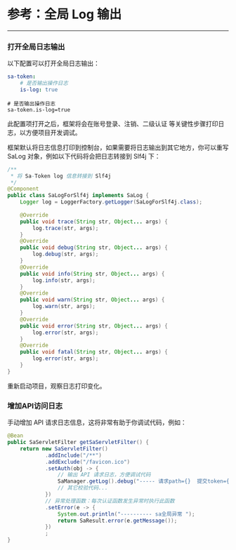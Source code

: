 # 参考：全局 Log 输出

--- 

### 打开全局日志输出

以下配置可以打开全局日志输出：

<!---------------------------- tabs:start ---------------------------->

<!------------- tab:yaml 风格  ------------->
``` yaml
sa-token: 
	# 是否输出操作日志 
	is-log: true
```

<!------------- tab:properties 风格  ------------->
``` properties
# 是否输出操作日志 
sa-token.is-log=true
```
<!---------------------------- tabs:end ---------------------------->


此配置项打开之后，框架将会在账号登录、注销、二级认证 等关键性步骤打印日志，以方便项目开发调试。

框架默认将日志信息打印到控制台，如果需要将日志输出到其它地方，你可以重写 SaLog 对象，例如以下代码将会把日志转接到 Slf4j 下：

``` java
/**
 * 将 Sa-Token log 信息转接到 Slf4j 
 */
@Component
public class SaLogForSlf4j implements SaLog {
	Logger log = LoggerFactory.getLogger(SaLogForSlf4j.class);
	
	@Override
	public void trace(String str, Object... args) {
		log.trace(str, args);
	}
	@Override
	public void debug(String str, Object... args) {
		log.debug(str, args);
	}
	@Override
	public void info(String str, Object... args) {
		log.info(str, args);
	}
	@Override
	public void warn(String str, Object... args) {
		log.warn(str, args);
	}
	@Override
	public void error(String str, Object... args) {
		log.error(str, args);
	}
	@Override
	public void fatal(String str, Object... args) {
		log.error(str, args);
	}
}
```

重新启动项目，观察日志打印变化。

### 增加API访问日志

手动增加 API 请求日志信息，这将非常有助于你调试代码，例如：

``` java
@Bean
public SaServletFilter getSaServletFilter() {
	return new SaServletFilter()
			.addInclude("/**")
			.addExclude("/favicon.ico")
			.setAuth(obj -> {
				// 输出 API 请求日志，方便调试代码 
				SaManager.getLog().debug("----- 请求path={}  提交token={}", SaHolder.getRequest().getRequestPath(), StpUtil.getTokenValue());
				// 其它校验代码... 
			})
			// 异常处理函数：每次认证函数发生异常时执行此函数 
			.setError(e -> {
				System.out.println("---------- sa全局异常 ");
				return SaResult.error(e.getMessage());
			})
			;
}
```